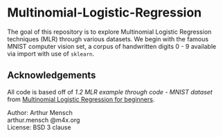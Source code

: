 # Multinomial-Logistic-Regression
The goal of this repository is to explore Multinomial Logistic Regression techniques (MLR) through various datasets. We begin with the famous MNIST computer vision set, a corpus of handwritten digits 0 - 9 available via import with use of `sklearn`.

## Acknowledgements
All code is based off of <i>1.2   MLR example through code - MNIST dataset</i> from [Multinomial Logistic Regression for beginners](https://www.kaggle.com/code/saurabhbagchi/multinomial-logistic-regression-for-beginners). 

Author: Arthur Mensch<br>
arthur.mensch @m4x.org <br>
License: BSD 3 clause<br>
